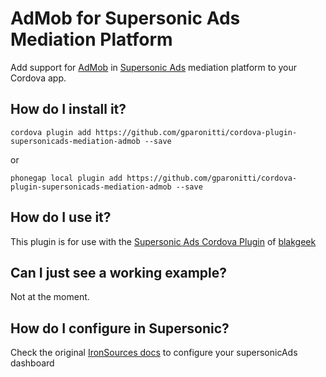 # AdMob for Supersonic Ads Mediation Platform
Add support for [AdMob](https://www.google.com/admob/) in [Supersonic Ads](https://www.supersonic.com/) mediation platform to your Cordova app.

## How do I install it? ##

```
cordova plugin add https://github.com/gparonitti/cordova-plugin-supersonicads-mediation-admob --save
```

or

```
phonegap local plugin add https://github.com/gparonitti/cordova-plugin-supersonicads-mediation-admob --save
```

## How do I use it? ##
This plugin is for use with the [Supersonic Ads Cordova Plugin](https://github.com/blakgeek/cordova-plugin-supersonicads/blob/master/README.md) of [blakgeek](https://github.com/blakgeek)

## Can I just see a working example?
Not at the moment.  

## How do I configure in Supersonic?
Check the original [IronSources docs](http://developers.ironsrc.com/ironsource-mobile/android/admob-mediation-guide/) to configure your supersonicAds dashboard